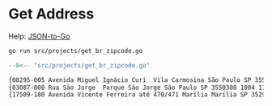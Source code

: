# Get Address

Help: [JSON-to-Go](https://mholt.github.io/json-to-go/)

```bash title="run command"
go run src/projects/get_br_zipcode.go
```

```go
--8<-- "src/projects/get_br_zipcode.go"
```

```bash title="output"
{08295-005 Avenida Miguel Ignácio Curi  Vila Carmosina São Paulo SP 3550308 1004 11 7107}
{03087-000 Rua São Jorge  Parque São Jorge São Paulo SP 3550308 1004 11 7107}
{17509-180 Avenida Vicente Ferreira até 470/471 Marília Marília SP 3529005 4388 14 6681}
```
